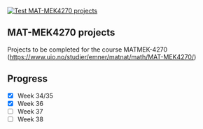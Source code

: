 [![Test MAT-MEK4270 projects](https://github.com/andersthorstadboe/course-projects-atb/actions/workflows/matmek4270.yml/badge.svg)](https://github.com/andersthorstadboe/course-projects-atb/actions/workflows/matmek4270.yml)

## MAT-MEK4270 projects

Projects to be completed for the course MATMEK-4270 (https://www.uio.no/studier/emner/matnat/math/MAT-MEK4270/)

## Progress
- [x] Week 34/35
- [x] Week 36
- [ ] Week 37
- [ ] Week 38
